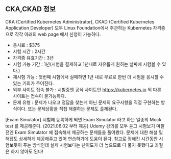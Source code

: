 ## CKA,CKAD 정보
CKA (Certified Kubernetes Administrator), CKAD (Certified Kubernetes Application Developer) 모두 Linux Foundation에서 주관하는 Kubernetes 자격증으로 각각 아래의 web page 에서 신청이 가능하다.

 - 응시료 : $375
 - 시험 시간 : 2시간
 - 자격증 유효기간 : 3년
 - 시험 가능 기간 : 1년(시험을 결제하고 1년내로 자유롭게 원하는 날짜에 시험볼 수 있다.)
 - 재시험 가능 : 첫번째 시험에서 실패하면 1년 내로 무료로 한번 더 시험을 응시할 수 있는 기회가 주어진다.
 - 외부 사이트 접속 불가 : 시험중엔 공식 사이트인 https://kubernetes.io 외 다른 사이트는 접속이 불가능하다.
 - 문제 유형 : 문제가 나오고 정답을 찾는게 아닌 문제의 요구사항을 직접 구현하는 방식이다. 또는 문제상황을 직접 해결하는 문제도 출제된다.

[Exam Simulator]
시험에 등록하게 되면 Exam Simulator 라고 하는 일종의 Mock test 를 제공해준다. (2021.06.02 부터 제공)
Udemy 강의를 모두 듣고 시험보기 며칠전엔 Exam Simulator 에 접속해서 제공하는 문제들을 풀어봤다.
문제에 대한 해설 및 해답도 상세하게 제공해주고 있어 연습하기에 도움이 된다.
참고로 정해진 시간동안 시험보듯이 푸는 방식인데 실제 시험보다는 난이도가 더 높으므로 다 풀지 못했다고 좌절은 하지 않아도 된다!
